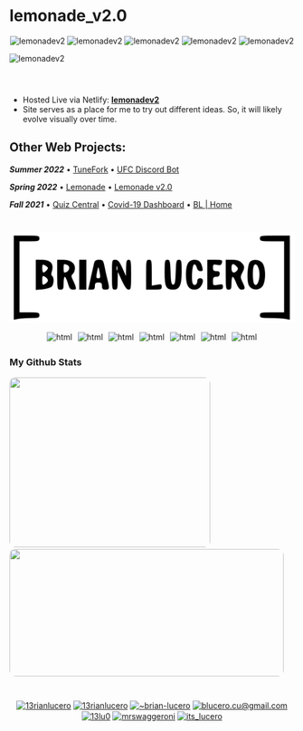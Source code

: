 <header>
 <h1 align="left">lemonade_v2.0</h1>
 <p align="center">
  <img src="[https://komarev.com/ghpvc/?username=lemonadev2&label=Page%20views&color=0e75b6&style=flat](https://img.shields.io/badge/jquery-%230769AD.svg?style=for-the-badge&logo=jquery&logoColor=white)" alt="lemonadev2" />
  <img src="[https://komarev.com/ghpvc/?username=lemonadev2&label=Page%20views&color=0e75b6&style=flat](https://img.shields.io/badge/jquery-%230769AD.svg?style=for-the-badge&logo=jquery&logoColor=white)" alt="lemonadev2" />
  <img src="[https://komarev.com/ghpvc/?username=lemonadev2&label=Page%20views&color=0e75b6&style=flat](https://img.shields.io/badge/javascript-%23323330.svg?style=for-the-badge&logo=javascript&logoColor=%23F7DF1E)" alt="lemonadev2" />
  <img src="[https://komarev.com/ghpvc/?username=lemonadev2&label=Page%20views&color=0e75b6&style=flat](https://img.shields.io/badge/html5-%23E34F26.svg?style=for-the-badge&logo=html5&logoColor=white)" alt="lemonadev2" />
  <img src="[https://komarev.com/ghpvc/?username=lemonadev2&label=Page%20views&color=0e75b6&style=flat](https://img.shields.io/badge/css3-%231572B6.svg?style=for-the-badge&logo=css3&logoColor=whit)" alt="lemonadev2" />
 </p>
 
 <p align="left"> <img src="https://komarev.com/ghpvc/?username=lemonadev2&label=Page%20views&color=0e75b6&style=flat" alt="lemonadev2" /> </p>
</header>

- Hosted Live via Netlify: **[lemonadev2](https://lemonadev2.netlify.app/)**
- Site serves as a place for me to try out different ideas. So, it will likely evolve visually over time.                

## Other Web Projects:
***Summer 2022***
 • [TuneFork](https://tunefork.netlify.app/)
 • [UFC Discord Bot](https://github.com/quentinmay/ufc-bot)
 
***Spring 2022***
 • [Lemonade](https://1emonade.netlify.app/)
 • [Lemonade v2.0](https://lemonadev2.netlify.app/) 
 
***Fall 2021***
 • [Quiz Central](https://personality-quiz-projec.web.app/index.html)
 • [Covid-19 Dashboard](https://vanilla-covid-dashboard.netlify.app/)
 • [BL \| Home](https://13rianlucero.github.io/)
 
# 
<p align="center">
<a href="https://13rianlucero.github.io/" target="blank"><img align="center" src="https://raw.githubusercontent.com/13rianlucero/13rianlucero.github.io/0994a793c0de804a83e8792e21ed78e8bc882fbc/images/brian/bl-logo.svg" alt="BL | Home"/></a>
</p>
<p align="center">
 <img src="https://i.pinimg.com/originals/09/c6/29/09c62903beeba336dc9da76eb5c9a107.gif" height=100px alt="html" style="vertical-align:top;margin:3px">
 <img src="https://i.pinimg.com/originals/32/44/01/324401aa18cc80c55f338dcd4674cb80.gif" height=100px alt="html" style="vertical-align:top;margin:3px">
 <img src="https://i.pinimg.com/originals/08/07/18/080718c3c5f3a56249a2ee3a825221bd.gif" height=100px alt="html" style="vertical-align:top;margin:3px">
 <img src="https://i.pinimg.com/originals/84/da/da/84dada0a5dcfd790700df3dd87897aef.gif" height=100px alt="html" style="vertical-align:top;margin:3px">
 <img src="https://i.pinimg.com/originals/35/f5/91/35f5911b6761ecd292e0ee9b8596b69f.gif" height=100px alt="html" style="vertical-align:top;margin:3px">
 <img src="https://i.pinimg.com/originals/53/ad/92/53ad929213f59c7392bf92605868021f.gif" height=100px alt="html" style="vertical-align:top;margin:3px">
 <img src="https://i.pinimg.com/originals/94/24/c4/9424c4c89a3a37536d05df7cf7d48e25.gif" height=100px alt="html" style="vertical-align:top;margin:3px">
</p>

### My Github Stats
<p align="left">
   <img width="355" height="300" src="https://github-readme-stats.vercel.app/api/top-langs/?username=13rianlucero&count_private=true&theme=highcontrast&langs_count=7&hide=TypeScript,SCSS,Dockerfile&exclude_repo=CrabAgePrediction,ottergram-hw2,ottergram,projects,coffee-run,13rianlucero.github.io,SWIFT-ONLY,Light,UDP-Pinger" style="border-radius:10px;">
   <img width="485" height="225" src="https://github-readme-stats.vercel.app/api?username=13rianlucero&show_icons=true&theme=highcontrast&include_all_commits=true&hide=stars&count_private=true" style="border-radius:10px;">
<!--     <img width="355" height="225" src="https://github-readme-stats.vercel.app/api?username=13rianlucero&count_private=true" style="border-radius:10px;"> -->
</p>

<!-- ### Contact Info & Social Media Handles
|                        |                                                              |
| ---------------------: | :----------------------------------------------------------- |
| *`Brian Lucero`*       | [BL \| About](https://13rianlucero.github.io/about.html)     |
| *`CSUF Email`*         | [BL \| Email (CSUF)](mailto:13rianlucero@csu.fullerton.edu)  |
| *`Personal Email`*     | [BL \| Email (Personal)](mailto:blucero.cu@gmail.com)        |
| *`Website`*            | [BL \| Home](https://13rianlucero.github.io/)                |
| *`GitHub`*             | [BL \| GitHub ](https://github.com/13rianlucero)             |
| *`LinkedIn`*           | [BL \| LinkedIn](https://www.linkedin.com/in/~brian-lucero/) |
| *`Twitter`*            | [BL \| Twitter](https://twitter.com/13rianlucero)            |
| *`Instagram`*          | [BL \| Instagram](https://www.instagram.com/13lu0/)          |
| *`Twitch`*             | [BL \| Twitch](https://www.twitch.tv/mrswaggeroni)           |
| *`Soundcloud`*         | [BL \| Soundcloud](https://soundcloud.com/its_lucero)        | -->

# 
<p align="center">
<a href="https://github.com/13rianlucero" target="blank"><img align="center" src="https://cdn.jsdelivr.net/npm/simple-icons@3.0.1/icons/github.svg" alt="13rianlucero" height="30" width="40" /></a>
<a href="https://twitter.com/13rianlucero" target="blank"><img align="center" src="https://cdn.jsdelivr.net/npm/simple-icons@3.0.1/icons/twitter.svg" alt="13rianlucero" height="30" width="40" /></a>
<a href="https://linkedin.com/in/~brian-lucero" target="blank"><img align="center" src="https://cdn.jsdelivr.net/npm/simple-icons@3.0.1/icons/linkedin.svg" alt="~brian-lucero" height="30" width="40" /></a>
<a href="mailtp:blucero.cu@gmail.com" target="blank"><img align="center" src="https://cdn.jsdelivr.net/npm/simple-icons@3.0.1/icons/gmail.svg" alt="blucero.cu@gmail.com" height="30" width="40" /></a>
<a href="https://instagram.com/13lu0" target="blank"><img align="center" src="https://cdn.jsdelivr.net/npm/simple-icons@3.0.1/icons/instagram.svg" alt="13lu0" height="30" width="40" /></a>
<a href="https://www.twitch.tv/mrswaggeroni" target="blank"><img align="center" src="https://cdn.jsdelivr.net/npm/simple-icons@3.0.1/icons/twitch.svg" alt="mrswaggeroni" height="30" width="40" /></a>
<!-- <a href="mailto:13rianlucero@csu.fullerton.edu" target="blank"><img align="center" src="https://cdn.jsdelivr.net/npm/simple-icons@3.0.1/icons/outlook.svg" alt="13rianlucero@csu.fullerton.edu" height="30" width="40" /></a> -->
<a href="https://soundcloud.com/its_lucero" target="blank"><img align="center" src="https://cdn.jsdelivr.net/npm/simple-icons@3.0.1/icons/soundcloud.svg" alt="its_lucero" height="30" width="40" /></a>
</p>
